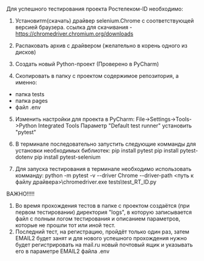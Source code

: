 Для успешного тестирования проекта Ростелеком-ID необходимо:

1. Установитm(скачать) драйвер selenium.Chrome c соответствующей версией браузера.
ссылка для скачивания - https://chromedriver.chromium.org/downloads

2. Распаковать архив с драйвером (желательно в корень одного из дисков)

3. Создать новый Python-проект (Проверено в PyCharm)

4. Скопировать в папку с проектом содержимое репозитория, а именно:
- папка tests
- папка pages
- файл .env

5. Изменить настройки для проекта в PyCharm:
File->Settings->Tools->Python Integrated Tools
Параметр "Default test runner" установить "pytest"

6. В терминале последовательно запустить следующие комманды для установки необходимых библиотек:
pip install pytest
pip install pytest-dotenv
pip install pytest-selenium

7. Для запуска тестирования в терминале необходимо использовать комманду:
python -m pytest -v --driver Chrome --driver-path <путь к файлу драйвера>\chromedriver.exe  tests\test_RT_ID.py

ВАЖНО!!!!!
1. Во время прохождения тестов в папке с проектом создаётся (при первом тестировании) директория "logs",
в которую записывается файл с полным логом тестирования и описанием параметров, которые не прошли тот
или иной тест.
2. Последний тест, на регистрацию, пройдёт только один раз, затем EMAIL2 будет занят и для нового успешного прохождения
нужно будет регистрировать на mail.ru новый почтовый ящик и указывать его в параметре EMAIL2 файла .env